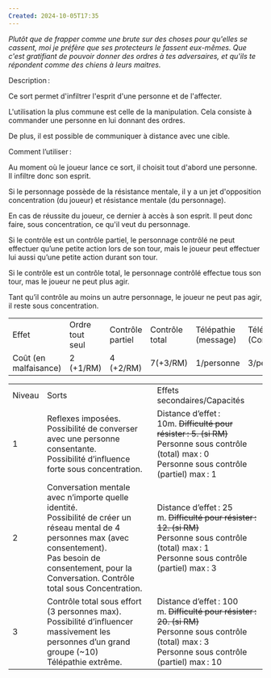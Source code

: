 ```yaml
---
Created: 2024-10-05T17:35
---
```

_Plutôt que de frapper comme une brute sur des choses pour qu'elles se cassent, moi je préfère que ses protecteurs le fassent eux-mêmes. Que c'est gratifiant de pouvoir donner des ordres à tes adversaires, et qu'ils te répondent comme des chiens à leurs maitres._

Description :

Ce sort permet d'infiltrer l'esprit d'une personne et de l'affecter.

L'utilisation la plus commune est celle de la manipulation. Cela consiste à commander une personne en lui donnant des ordres.

De plus, il est possible de communiquer à distance avec une cible.

Comment l’utiliser :

Au moment où le joueur lance ce sort, il choisit tout d'abord une personne. Il infiltre donc son esprit.

Si le personnage possède de la résistance mentale, il y a un jet d'opposition concentration (du joueur) et résistance mentale (du personnage).

En cas de réussite du joueur, ce dernier à accès à son esprit. Il peut donc faire, sous concentration, ce qu'il veut du personnage.

Si le contrôle est un contrôle partiel, le personnage contrôlé ne peut effectuer qu’une petite action lors de son tour, mais le joueur peut effectuer lui aussi qu’une petite action durant son tour.

Si le contrôle est un contrôle total, le personnage contrôlé effectue tous son tour, mas le joueur ne peut plus agir.

Tant qu’il contrôle au moins un autre personnage, le joueur ne peut pas agir, il reste sous concentration.

|   |   |   |   |   |   |
|---|---|---|---|---|---|
|Effet|Ordre tout seul|Contrôle partiel|Contrôle total|Télépathie (message)|Télépathie   <br>(Conversation)|
|Coût (en malfaisance)|2 (+1/RM)|4 (+2/RM)|7(+3/RM)|1/personne|3/personne|

|   |   |   |
|---|---|---|
|Niveau|Sorts|Effets secondaires/Capacités|
|1|Reflexes imposées.   <br>Possibilité de converser avec une personne consentante.    <br>Possibilité d’influence forte sous concentration.|Distance d’effet : 10m. ~~Difficulté pour résister : 5. (si RM)~~   <br>Personne sous contrôle (total) max : 0   <br>Personne sous contrôle (partiel) max : 1|
|2|Conversation mentale avec n’importe quelle identité.    <br>Possibilité de créer un réseau mental de 4 personnes max (avec consentement).   <br>Pas besoin de consentement, pour la Conversation. Contrôle total sous Concentration.|Distance d’effet : 25 m. ~~Difficulté pour résister : 12. (si RM)~~   <br>Personne sous contrôle (total) max : 1   <br>Personne sous contrôle (partiel) max : 3|
|3|Contrôle total sous effort (3 personnes max). Possibilité d’influencer massivement les personnes d’un grand groupe (~10)   <br>Télépathie extrême.|Distance d’effet : 100 m. ~~Difficulté pour résister : 20. (si RM)~~   <br>Personne sous contrôle (total) max : 3   <br>Personne sous contrôle (partiel) max : 10|
